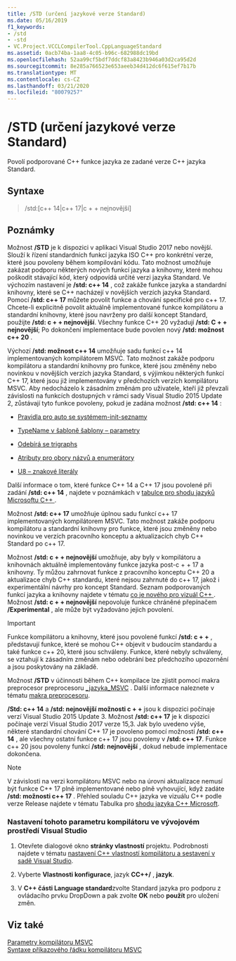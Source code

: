 ```yaml
---
title: /STD (určení jazykové verze Standard)
ms.date: 05/16/2019
f1_keywords:
- /std
- -std
- VC.Project.VCCLCompilerTool.CppLanguageStandard
ms.assetid: 0acb74ba-1aa8-4c05-b96c-682988dc19bd
ms.openlocfilehash: 52aa99cf5bdf7ddcf83a8423b946a03d2ca95d2d
ms.sourcegitcommit: 8e285a766523e653aeeb34d412dc6f615ef7b17b
ms.translationtype: MT
ms.contentlocale: cs-CZ
ms.lasthandoff: 03/21/2020
ms.locfileid: "80079257"
---
```

# <a name="std-specify-language-standard-version"></a>/STD (určení jazykové verze Standard)

Povolí podporované C++ funkce jazyka ze zadané verze C++ jazyka Standard.

## <a name="syntax"></a>Syntaxe

> /std:\[c++ 14\|c++ 17\|c + + nejnovější]

## <a name="remarks"></a>Poznámky

Možnost **/STD** je k dispozici v aplikaci Visual Studio 2017 nebo novější. Slouží k řízení standardních funkcí jazyka ISO C++ pro konkrétní verze, které jsou povoleny během kompilování kódu. Tato možnost umožňuje zakázat podporu některých nových funkcí jazyka a knihovny, které mohou poškodit stávající kód, který odpovídá určité verzi jazyka Standard. Ve výchozím nastavení je **/std: c++ 14** , což zakáže funkce jazyka a standardní knihovny, které se C++ nacházejí v novějších verzích jazyka Standard. Pomocí **/std: c++ 17** můžete povolit funkce a chování specifické pro c++ 17. Chcete-li explicitně povolit aktuálně implementované funkce kompilátoru a standardní knihovny, které jsou navrženy pro další koncept Standard, použijte **/std: c + + nejnovější**. Všechny funkce C++ 20 vyžadují **/std: C + + nejnovější**; Po dokončení implementace bude povolen nový **/std: možnost c++ 20** .

Výchozí **/std: možnost c++ 14** umožňuje sadu funkcí c++ 14 implementovaných kompilátorem MSVC. Tato možnost zakáže podporu kompilátoru a standardní knihovny pro funkce, které jsou změněny nebo novinkou v novějších verzích jazyka Standard, s výjimkou některých funkcí C++ 17, které jsou již implementovány v předchozích verzích kompilátoru MSVC. Aby nedocházelo k zásadním změnám pro uživatele, kteří již převzali závislosti na funkcích dostupných v rámci sady Visual Studio 2015 Update 2, zůstávají tyto funkce povoleny, pokud je zadána možnost **/std: c++ 14** :

- [Pravidla pro auto se systémem-init-seznamy](https://wg21.link/n3922)

- [TypeName v šabloně šablony – parametry](https://wg21.link/n4051)

- [Odebírá se trigraphs](https://wg21.link/n4086)

- [Atributy pro obory názvů a enumerátory](https://wg21.link/n4266)

- [U8 – znakové literály](https://wg21.link/n4267)

Další informace o tom, které funkce C++ 14 a C++ 17 jsou povolené při zadání **/std: c++ 14** , najdete v poznámkách v [tabulce pro shodu jazyků Microsoftu C++ ](../../overview/visual-cpp-language-conformance.md).

Možnost **/std: c++ 17** umožňuje úplnou sadu funkcí c++ 17 implementovaných kompilátorem MSVC. Tato možnost zakáže podporu kompilátoru a standardní knihovny pro funkce, které jsou změněny nebo novinkou ve verzích pracovního konceptu a aktualizacích chyb C++ Standard po c++ 17.

Možnost **/std: c + + nejnovější** umožňuje, aby byly v kompilátoru a knihovnách aktuálně implementovány funkce jazyka post-c + + 17 a knihovny. Ty můžou zahrnovat funkce z pracovního konceptu C++ 20 a aktualizace chyb C++ standardu, které nejsou zahrnuté do c++ 17, jakož i experimentální návrhy pro koncept Standard. Seznam podporovaných funkcí jazyka a knihovny najdete v tématu [co je nového pro vizuál C++ ](../../overview/what-s-new-for-visual-cpp-in-visual-studio.md). Možnost **/std: c + + nejnovější** nepovoluje funkce chráněné přepínačem **/Experimental** , ale může být vyžadováno jejich povolení.

> [!IMPORTANT]
> Funkce kompilátoru a knihovny, které jsou povolené funkcí **/std: c + +** , představují funkce, které se mohou C++ objevit v budoucím standardu a také funkce c++ 20, které jsou schváleny. Funkce, které nebyly schváleny, se vztahují k zásadním změnám nebo odebrání bez předchozího upozornění a jsou poskytovány na základě.

Možnost **/STD** v účinnosti během C++ kompilace lze zjistit pomocí makra preprocesor preprocesoru [\_jazyka\_MSVC](../../preprocessor/predefined-macros.md) . Další informace naleznete v tématu [makra preprocesoru](../../preprocessor/predefined-macros.md).

**/Std: c++ 14** a **/std: nejnovější možnosti c + +** jsou k dispozici počínaje verzí Visual Studio 2015 Update 3. Možnost **/std: c++ 17** je k dispozici počínaje verzí Visual Studio 2017 verze 15,3. Jak bylo uvedeno výše, některé standardní chování C++ 17 je povoleno pomocí možnosti **/std: c++ 14** , ale všechny ostatní funkce c++ 17 jsou povoleny v **/std: c++ 17**. Funkce c++ 20 jsou povoleny funkcí **/std: nejnovější** , dokud nebude implementace dokončena.

> [!NOTE]
> V závislosti na verzi kompilátoru MSVC nebo na úrovni aktualizace nemusí být funkce C++ 17 plně implementované nebo plně vyhovující, když zadáte **/std: možnosti c++ 17** . Přehled souladu C++ jazyka ve vizuálu C++ podle verze Release najdete v tématu Tabulka pro [shodu jazyka C++ Microsoft](../../overview/visual-cpp-language-conformance.md).

### <a name="to-set-this-compiler-option-in-the-visual-studio-development-environment"></a>Nastavení tohoto parametru kompilátoru ve vývojovém prostředí Visual Studio

1. Otevřete dialogové okno **stránky vlastností** projektu. Podrobnosti najdete v tématu [nastavení C++ vlastností kompilátoru a sestavení v sadě Visual Studio](../working-with-project-properties.md).

1. Vyberte **Vlastnosti konfigurace**, jazyk **CC++/** , **jazyk**.

1. V  **C++ části Language standard**zvolte Standard jazyka pro podporu z ovládacího prvku DropDown a pak zvolte **OK** nebo **použít** pro uložení změn.

## <a name="see-also"></a>Viz také

[Parametry kompilátoru MSVC](compiler-options.md)<br/>
[Syntaxe příkazového řádku kompilátoru MSVC](compiler-command-line-syntax.md)
